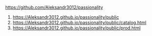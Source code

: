 <https://github.com/Aleksandr3012/passionality>
1. <https://Aleksandr3012.github.io/passionality/public>
1. <https://Aleksandr3012.github.io/passionality/public/catalog.html>
1. <https://Aleksandr3012.github.io/passionality/public/prod.html>